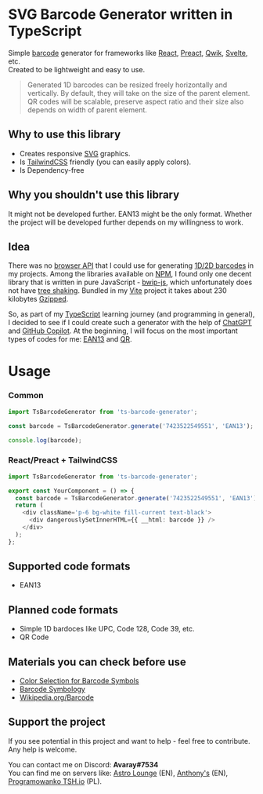 # SVG Barcode Generator written in TypeScript

Simple [barcode](https://en.wikipedia.org/wiki/Barcode) generator for frameworks like [React](https://react.dev/), [Preact](https://preactjs.com/), [Qwik](https://qwik.builder.io/), [Svelte](https://svelte.dev/), etc.  
Created to be lightweight and easy to use.

> Generated 1D barcodes can be resized freely horizontally and vertically. By default, they will take on the size of the parent element.
> QR codes will be scalable, preserve aspect ratio and their size also depends on width of parent element.

## Why to use this library

- Creates responsive [SVG](https://en.wikipedia.org/wiki/SVG) graphics.
- Is [TailwindCSS](https://tailwindcss.com/) friendly (you can easily apply colors).
- Is Dependency-free

## Why you shouldn't use this library

It might not be developed further. EAN13 might be the only format. Whether the project will be developed further depends on my willingness to work.

## Idea

There was no [browser API](https://caniuse.com/) that I could use for generating [1D/2D barcodes](https://en.wikipedia.org/wiki/Barcode#Types_of_barcodes) in my projects. Among the libraries available on [NPM](https://www.npmjs.com/), I found only one decent library that is written in pure JavaScript - [bwip-js](https://github.com/metafloor/bwip-js), which unfortunately does not have [tree shaking](https://developer.mozilla.org/en-US/docs/Glossary/Tree_shaking). Bundled in my [Vite](https://vitejs.dev/) project it takes about 230 kilobytes [Gzipped](https://en.wikipedia.org/wiki/Gzip).

So, as part of my [TypeScript](https://www.typescriptlang.org/) learning journey (and programming in general), I decided to see if I could create such a generator with the help of [ChatGPT](https://chat.openai.com) and [GitHub Copilot](https://github.com/features/copilot). At the beginning, I will focus on the most important types of codes for me: [EAN13](https://en.wikipedia.org/wiki/International_Article_Number) and [QR](https://en.wikipedia.org/wiki/QR_code).

# Usage

### Common

```ts
import TsBarcodeGenerator from 'ts-barcode-generator';

const barcode = TsBarcodeGenerator.generate('7423522549551', 'EAN13');

console.log(barcode);
```

### React/Preact + TailwindCSS

```ts
import TsBarcodeGenerator from 'ts-barcode-generator';

export const YourComponent = () => {
  const barcode = TsBarcodeGenerator.generate('7423522549551', 'EAN13');
  return (
    <div className='p-6 bg-white fill-current text-black'>
      <div dangerouslySetInnerHTML={{ __html: barcode }} />
    </div>
  );
};
```

## Supported code formats

- EAN13

## Planned code formats

- Simple 1D bardoces like UPC, Code 128, Code 39, etc.
- QR Code

## Materials you can check before use

- [Color Selection for Barcode Symbols](https://www.barcode.graphics/upc-color-guide)
- [Barcode Symbology](https://www.scandit.com/products/barcode-scanning/symbologies)
- [Wikipedia.org/Barcode](https://en.wikipedia.org/wiki/Barcode)

## Support the project

If you see potential in this project and want to help - feel free to contribute. Any help is welcome.

You can contact me on Discord: **Avaray#7534**  
You can find me on servers like: [Astro Lounge](https://discord.gg/astrodotbuild) (EN), [Anthony's](https://discord.gg/RPmzgZMT) (EN), [Programowanko TSH.io](https://discord.gg/BWh98tnZ6Y) (PL).
